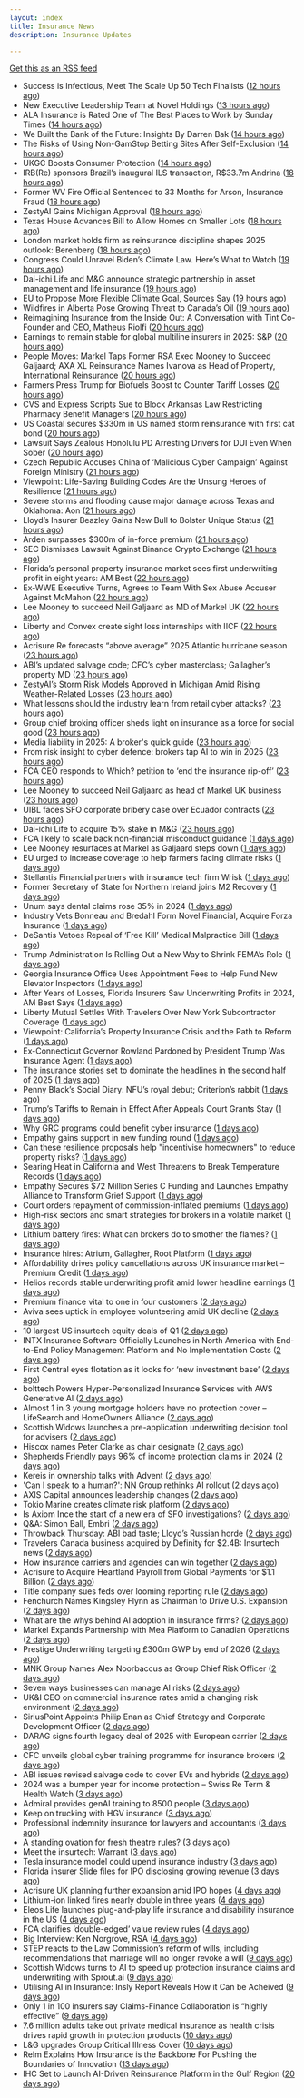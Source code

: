 ```yaml
---
layout: index
title: Insurance News
description: Insurance Updates

---
```


[Get this as an RSS feed](/insurance.rss)

<!-- news_marker starts -->
- Success is Infectious, Meet The Scale Up 50 Tech Finalists ([12 hours ago](https://insurance-edge.net/2025/05/30/success-is-infectious-meet-the-scale-up-50-tech-finalists/))
- New Executive Leadership Team at Novel Holdings ([13 hours ago](https://insurance-edge.net/2025/05/30/new-executive-leadership-team-at-novel-holdings/))
- ALA Insurance is Rated One of The Best Places to Work by Sunday Times ([14 hours ago](https://insurance-edge.net/2025/05/30/ala-insurance-is-rated-one-of-the-best-places-to-work-by-sunday-times/))
- We Built the Bank of the Future: Insights By Darren Bak ([14 hours ago](https://insurance-edge.net/2025/05/30/we-built-the-bank-of-the-future-insights-by-darren-bak/))
- The Risks of Using Non-GamStop Betting Sites After Self-Exclusion ([14 hours ago](https://insurance-edge.net/2025/05/30/the-risks-of-using-non-gamstop-betting-sites-after-self-exclusion/))
- UKGC Boosts Consumer Protection ([14 hours ago](https://insurance-edge.net/2025/05/30/ukgc-boosts-consumer-protection/))
- IRB(Re) sponsors Brazil’s inaugural ILS transaction, R$33.7m Andrina ([18 hours ago](https://www.reinsurancene.ws/irbre-sponsors-brazils-inaugural-ils-transaction-r33-7m-andrina/))
- Former WV Fire Official Sentenced to 33 Months for Arson, Insurance Fraud ([18 hours ago](https://www.insurancejournal.com/news/southeast/2025/05/30/825740.htm))
- ZestyAI Gains Michigan Approval ([18 hours ago](https://www.insurancejournal.com/news/midwest/2025/05/30/825745.htm))
- Texas House Advances Bill to Allow Homes on Smaller Lots ([18 hours ago](https://www.insurancejournal.com/news/southcentral/2025/05/30/825741.htm))
- London market holds firm as reinsurance discipline shapes 2025 outlook: Berenberg ([18 hours ago](https://www.reinsurancene.ws/london-market-holds-firm-as-reinsurance-discipline-shapes-2025-outlook-berenberg/))
- Congress Could Unravel Biden’s Climate Law. Here’s What to Watch ([19 hours ago](https://www.insurancejournal.com/news/national/2025/05/30/825735.htm))
- Dai-ichi Life and M&G announce strategic partnership in asset management and life insurance ([19 hours ago](https://www.reinsurancene.ws/dai-ichi-life-and-mg-announce-strategic-partnership-in-asset-management-and-life-insurance/))
- EU to Propose More Flexible Climate Goal, Sources Say ([19 hours ago](https://www.insurancejournal.com/news/international/2025/05/30/825731.htm))
- Wildfires in Alberta Pose Growing Threat to Canada’s Oil ([19 hours ago](https://www.insurancejournal.com/news/international/2025/05/30/825724.htm))
- Reimagining Insurance from the Inside Out: A Conversation with Tint Co-Founder and CEO, Matheus Riolfi ([20 hours ago](https://www.insurtechinsights.com/reimagining-insurance-from-the-inside-out-a-conversation-with-tint-co-founder-and-ceo-matheus-riolfi/))
- Earnings to remain stable for global multiline insurers in 2025: S&P ([20 hours ago](https://www.reinsurancene.ws/earnings-to-remain-stable-for-global-multiline-insurers-in-2025-sp/))
- People Moves: Markel Taps Former RSA Exec Mooney to Succeed Galjaard; AXA XL Reinsurance Names Ivanova as Head of Property, International Reinsurance ([20 hours ago](https://www.insurancejournal.com/news/international/2025/05/30/825701.htm))
- Farmers Press Trump for Biofuels Boost to Counter Tariff Losses ([20 hours ago](https://www.insurancejournal.com/news/midwest/2025/05/30/825702.htm))
- CVS and Express Scripts Sue to Block Arkansas Law Restricting Pharmacy Benefit Managers ([20 hours ago](https://www.insurancejournal.com/news/southcentral/2025/05/30/825696.htm))
- US Coastal secures $330m in US named storm reinsurance with first cat bond ([20 hours ago](https://www.reinsurancene.ws/us-coastal-secures-330m-in-us-named-storm-reinsurance-with-first-cat-bond/))
- Lawsuit Says Zealous Honolulu PD Arresting Drivers for DUI Even When Sober ([20 hours ago](https://www.insurancejournal.com/news/west/2025/05/30/825693.htm))
- Czech Republic Accuses China of ‘Malicious Cyber Campaign’ Against Foreign Ministry ([21 hours ago](https://www.insurancejournal.com/news/international/2025/05/30/825682.htm))
- Viewpoint: Life-Saving Building Codes Are the Unsung Heroes of Resilience ([21 hours ago](https://www.insurancejournal.com/news/national/2025/05/30/825672.htm))
- Severe storms and flooding cause major damage across Texas and Oklahoma: Aon ([21 hours ago](https://www.reinsurancene.ws/severe-storms-and-flooding-cause-major-damage-across-texas-and-oklahoma-aon/))
- Lloyd’s Insurer Beazley Gains New Bull to Bolster Unique Status ([21 hours ago](https://www.insurancejournal.com/news/international/2025/05/30/825663.htm))
- Arden surpasses $300m of in-force premium ([21 hours ago](https://www.reinsurancene.ws/arden-surpasses-300m-of-in-force-premium/))
- SEC Dismisses Lawsuit Against Binance Crypto Exchange ([21 hours ago](https://www.insurancejournal.com/news/national/2025/05/30/825659.htm))
- Florida’s personal property insurance market sees first underwriting profit in eight years: AM Best ([22 hours ago](https://www.reinsurancene.ws/floridas-personal-property-insurance-market-sees-first-underwriting-profit-in-eight-years-am-best/))
- Ex-WWE Executive Turns, Agrees to Team With Sex Abuse Accuser Against McMahon ([22 hours ago](https://www.insurancejournal.com/news/east/2025/05/30/825651.htm))
- Lee Mooney to succeed Neil Galjaard as MD of Markel UK ([22 hours ago](https://www.reinsurancene.ws/lee-mooney-to-succeed-neil-galjaard-as-md-of-markel-uk/))
- Liberty and Convex create sight loss internships with IICF ([22 hours ago](https://www.postonline.co.uk/people/7957838/liberty-and-convex-create-sight-loss-internships-with-iicf))
- Acrisure Re forecasts “above average” 2025 Atlantic hurricane season ([23 hours ago](https://www.reinsurancene.ws/acrisure-re-forecasts-above-average-2025-atlantic-hurricane-season/))
- ABI’s updated salvage code; CFC’s cyber masterclass; Gallagher’s property MD ([23 hours ago](https://www.postonline.co.uk/news/7957830/abis-updated-salvage-code-cfcs-cyber-masterclass-gallaghers-property-md))
- ZestyAI’s Storm Risk Models Approved in Michigan Amid Rising Weather-Related Losses ([23 hours ago](https://www.insurtechinsights.com/zestyais-storm-risk-models-approved-in-michigan-amid-rising-weather-related-losses/))
- What lessons should the industry learn from retail cyber attacks? ([23 hours ago](https://www.postonline.co.uk/technology/7957834/what-lessons-should-the-industry-learn-from-retail-cyber-attacks))
- Group chief broking officer sheds light on insurance as a force for social good ([23 hours ago](https://www.insurancebusinessmag.com/uk/news/breaking-news/group-chief-broking-officer-sheds-light-on-insurance-as-a-force-for-social-good-537472.aspx))
- Media liability in 2025: A broker's quick guide ([23 hours ago](https://www.insurancebusinessmag.com/uk/news/professional-liability/media-liability-in-2025-a-brokers-quick-guide-537471.aspx))
- From risk insight to cyber defence: brokers tap AI to win in 2025 ([23 hours ago](https://www.insurancebusinessmag.com/uk/news/technology/from-risk-insight-to-cyber-defence-brokers-tap-ai-to-win-in-2025-537470.aspx))
- FCA CEO responds to Which? petition to ‘end the insurance rip-off’ ([23 hours ago](https://www.postonline.co.uk/news/7957839/fca-ceo-responds-to-which-petition-to-end-the-insurance-rip-off))
- Lee Mooney to succeed Neil Galjaard as head of Markel UK business ([23 hours ago](https://www.insurancebusinessmag.com/uk/news/breaking-news/lee-mooney-to-succeed-neil-galjaard-as-head-of-markel-uk-business-537469.aspx))
- UIBL faces SFO corporate bribery case over Ecuador contracts ([23 hours ago](https://www.insurancebusinessmag.com/uk/news/breaking-news/uibl-faces-sfo-corporate-bribery-case-over-ecuador-contracts-537468.aspx))
- Dai-ichi Life to acquire 15% stake in M&G ([23 hours ago](https://www.insurancebusinessmag.com/uk/news/breaking-news/daiichi-life-to-acquire-15-stake-in-mandg-537467.aspx))
- FCA likely to scale back non-financial misconduct guidance ([1 days ago](https://www.postonline.co.uk/regulation/7957826/fca-likely-to-scale-back-non-financial-misconduct-guidance))
- Lee Mooney resurfaces at Markel as Galjaard steps down ([1 days ago](https://www.postonline.co.uk/news/7957836/lee-mooney-resurfaces-at-markel-as-galjaard-steps-down))
- EU urged to increase coverage to help farmers facing climate risks ([1 days ago](https://www.insurancebusinessmag.com/uk/news/environmental/eu-urged-to-increase-coverage-to-help-farmers-facing-climate-risks-537453.aspx))
- Stellantis Financial partners with insurance tech firm Wrisk ([1 days ago](https://www.insurancebusinessmag.com/uk/news/auto-motor/stellantis-financial-partners-with-insurance-tech-firm-wrisk-537452.aspx))
- Former Secretary of State for Northern Ireland joins M2 Recovery ([1 days ago](https://www.insurancebusinessmag.com/uk/news/breaking-news/former-secretary-of-state-for-northern-ireland-joins-m2-recovery-537451.aspx))
- Unum says dental claims rose 35% in 2024 ([1 days ago](https://www.insurancebusinessmag.com/uk/news/life-insurance/unum-says-dental-claims-rose-35-in-2024-537450.aspx))
- Industry Vets Bonneau and Bredahl Form Novel Financial, Acquire Forza Insurance ([1 days ago](https://www.insurancejournal.com/news/national/2025/05/30/825618.htm))
- DeSantis Vetoes Repeal of ‘Free Kill’ Medical Malpractice Bill ([1 days ago](https://www.insurancejournal.com/news/southeast/2025/05/30/825554.htm))
- Trump Administration Is Rolling Out a New Way to Shrink FEMA’s Role ([1 days ago](https://www.insurancejournal.com/news/national/2025/05/30/825622.htm))
- Georgia Insurance Office Uses Appointment Fees to Help Fund New Elevator Inspectors ([1 days ago](https://www.insurancejournal.com/news/southeast/2025/05/30/825592.htm))
- After Years of Losses, Florida Insurers Saw Underwriting Profits in 2024, AM Best Says ([1 days ago](https://www.insurancejournal.com/news/southeast/2025/05/30/825605.htm))
- Liberty Mutual Settles With Travelers Over New York Subcontractor Coverage ([1 days ago](https://www.insurancejournal.com/news/east/2025/05/30/825533.htm))
- Viewpoint: California’s Property Insurance Crisis and the Path to Reform ([1 days ago](https://www.insurancejournal.com/news/west/2025/05/30/825600.htm))
- Ex-Connecticut Governor Rowland Pardoned by President Trump Was Insurance Agent ([1 days ago](https://www.insurancejournal.com/news/east/2025/05/30/825629.htm))
- The insurance stories set to dominate the headlines in the second half of 2025 ([1 days ago](https://www.postonline.co.uk/commercial/7957828/the-insurance-stories-set-to-dominate-the-headlines-in-the-second-half-of-2025))
- Penny Black’s Social Diary: NFU’s royal debut; Criterion’s rabbit ([1 days ago](https://www.postonline.co.uk/people/7957615/penny-black%E2%80%99s-social-diary-nfu%E2%80%99s-royal-debut-criterion%E2%80%99s-rabbit))
- Trump’s Tariffs to Remain in Effect After Appeals Court Grants Stay ([1 days ago](https://www.insurancejournal.com/news/national/2025/05/29/825614.htm))
- Why GRC programs could benefit cyber insurance ([1 days ago](https://www.dig-in.com/opinion/why-grc-programs-could-benefit-cyber-insurance))
- Empathy gains support in new funding round ([1 days ago](https://www.dig-in.com/news/empathy-gains-support-in-new-funding-round))
- Can these resilience proposals help "incentivise homeowners" to reduce property risks? ([1 days ago](https://www.insurancebusinessmag.com/uk/news/property-insurance/can-these-resilience-proposals-help-incentivise-homeowners-to-reduce-property-risks-537412.aspx))
- Searing Heat in California and West Threatens to Break Temperature Records ([1 days ago](https://www.insurancejournal.com/news/west/2025/05/29/825542.htm))
- Empathy Secures $72 Million Series C Funding and Launches Empathy Alliance to Transform Grief Support ([1 days ago](https://www.insurtechinsights.com/empathy-secures-72-million-series-c-funding-and-launches-empathy-alliance-to-transform-grief-support/))
- Court orders repayment of commission-inflated premiums ([1 days ago](https://www.postonline.co.uk/commercial/7957833/court-orders-repayment-of-commission-inflated-premiums))
- High-risk sectors and smart strategies for brokers in a volatile market ([1 days ago](https://www.insurancebusinessmag.com/uk/news/breaking-news/highrisk-sectors-and-smart-strategies-for-brokers-in-a-volatile-market-537319.aspx))
- Lithium battery fires: What can brokers do to smother the flames? ([1 days ago](https://www.insurancebusinessmag.com/uk/news/auto-motor/lithium-battery-fires-what-can-brokers-do-to-smother-the-flames-537318.aspx))
- Insurance hires: Atrium, Gallagher, Root Platform ([1 days ago](https://www.insurancebusinessmag.com/uk/news/breaking-news/insurance-hires-atrium-gallagher-root-platform-537317.aspx))
- Affordability drives policy cancellations across UK insurance market – Premium Credit ([1 days ago](https://www.insurancebusinessmag.com/uk/news/auto-motor/affordability-drives-policy-cancellations-across-uk-insurance-market--premium-credit-537316.aspx))
- Helios records stable underwriting profit amid lower headline earnings ([1 days ago](https://www.insurancebusinessmag.com/uk/news/breaking-news/helios-records-stable-underwriting-profit-amid-lower-headline-earnings-537315.aspx))
- Premium finance vital to one in four customers ([2 days ago](https://www.postonline.co.uk/personal/7957831/premium-finance-vital-to-one-in-four-customers))
- Aviva sees uptick in employee volunteering amid UK decline ([2 days ago](https://www.postonline.co.uk/people/7957801/aviva-sees-uptick-in-employee-volunteering-amid-uk-decline))
- 10 largest US insurtech equity deals of Q1 ([2 days ago](https://www.dig-in.com/list/10-largest-us-insurtech-equity-deals-of-q1))
- INTX Insurance Software Officially Launches in North America with End-to-End Policy Management Platform and No Implementation Costs ([2 days ago](https://www.insurtechinsights.com/intx-insurance-software-officially-launches-in-north-america-with-end-to-end-policy-management-platform-and-no-implementation-costs/))
- First Central eyes flotation as it looks for ‘new investment base’ ([2 days ago](https://www.postonline.co.uk/news/7957822/first-central-eyes-flotation-as-it-looks-for-%E2%80%98new-investment-base%E2%80%99))
- bolttech Powers Hyper-Personalized Insurance Services with AWS Generative AI ([2 days ago](https://www.insurtechinsights.com/bolttech-powers-hyper-personalized-insurance-services-with-aws-generative-ai/))
- Almost 1 in 3 young mortgage holders have no protection cover – LifeSearch and HomeOwners Alliance ([2 days ago](https://ifamagazine.com/almost-1-in-3-young-mortgage-holders-have-no-protection-cover-lifesearch-and-homeowners-alliance/))
- Scottish Widows launches a pre-application underwriting decision tool for advisers ([2 days ago](https://ifamagazine.com/scottish-widows-launches-a-pre-application-underwriting-decision-tool-for-advisers/))
- Hiscox names Peter Clarke as chair designate ([2 days ago](https://www.postonline.co.uk/news/7957829/hiscox-names-peter-clarke-as-chair-designate))
- Shepherds Friendly pays 96% of income protection claims in 2024 ([2 days ago](https://ifamagazine.com/shepherds-friendly-pays-96-of-income-protection-claims-in-2024/))
- Kereis in ownership talks with Advent ([2 days ago](https://www.insurancebusinessmag.com/uk/news/breaking-news/kereis-in-ownership-talks-with-advent-537286.aspx))
- 'Can I speak to a human?': NN Group rethinks AI rollout ([2 days ago](https://www.insurancebusinessmag.com/uk/news/technology/can-i-speak-to-a-human-nn-group-rethinks-ai-rollout-537285.aspx))
- AXIS Capital announces leadership changes ([2 days ago](https://www.insurancebusinessmag.com/uk/news/breaking-news/axis-capital-announces-leadership-changes-537284.aspx))
- Tokio Marine creates climate risk platform ([2 days ago](https://www.insurancebusinessmag.com/uk/news/environmental/tokio-marine-creates-climate-risk-platform-537283.aspx))
- Is Axiom Ince the start of a new era of SFO investigations? ([2 days ago](https://www.postonline.co.uk/broker/7957763/is-axiom-ince-the-start-of-a-new-era-of-sfo-investigations))
- Q&A: Simon Ball, Embri ([2 days ago](https://www.postonline.co.uk/technology/7957476/qa-simon-ball-embri))
- Throwback Thursday: ABI bad taste; Lloyd’s Russian horde ([2 days ago](https://www.postonline.co.uk/lloyd%E2%80%99slondon/7956606/throwback-thursday-abi-bad-taste-lloyd%E2%80%99s-russian-horde))
- Travelers Canada business acquired by Definity for $2.4B: Insurtech news ([2 days ago](https://www.dig-in.com/news/travelers-canada-acquired-by-definity-2-4b-insurtech-news))
- How insurance carriers and agencies can win together ([2 days ago](https://www.dig-in.com/opinion/how-insurance-carriers-and-agencies-can-win-together))
- Acrisure to Acquire Heartland Payroll from Global Payments for $1.1 Billion ([2 days ago](https://www.insurtechinsights.com/acrisure-to-acquire-heartland-payroll-from-global-payments-for-1-1-billion/))
- Title company sues feds over looming reporting rule ([2 days ago](https://www.dig-in.com/news/title-company-sues-feds-over-looming-reporting-rule))
- Fenchurch Names Kingsley Flynn as Chairman to Drive U.S. Expansion ([2 days ago](https://www.insurtechinsights.com/fenchurch-names-kingsley-flynn-as-chairman-to-drive-u-s-expansion/))
- What are the whys behind AI adoption in insurance firms? ([2 days ago](https://www.dig-in.com/news/what-are-the-whys-behind-ai-adoption-in-insurance-firms))
- Markel Expands Partnership with Mea Platform to Canadian Operations ([2 days ago](https://www.insurtechinsights.com/markel-expands-partnership-with-mea-platform-to-canadian-operations/))
- Prestige Underwriting targeting £300m GWP by end of 2026 ([2 days ago](https://www.postonline.co.uk/news/7957825/prestige-underwriting-targeting-%C2%A3300m-gwp-by-end-of-2026))
- MNK Group Names Alex Noorbaccus as Group Chief Risk Officer ([2 days ago](https://www.insurtechinsights.com/mnk-group-names-alex-noorbaccus-as-group-chief-risk-officer/))
- Seven ways businesses can manage AI risks ([2 days ago](https://www.insurancebusinessmag.com/uk/news/cyber/seven-ways-businesses-can-manage-ai-risks-537188.aspx))
- UK&I CEO on commercial insurance rates amid a changing risk environment ([2 days ago](https://www.insurancebusinessmag.com/uk/news/breaking-news/ukandi-ceo-on-commercial-insurance-rates-amid-a-changing-risk-environment-537187.aspx))
- SiriusPoint Appoints Philip Enan as Chief Strategy and Corporate Development Officer ([2 days ago](https://www.insurtechinsights.com/siriuspoint-appoints-philip-enan-as-chief-strategy-and-corporate-development-officer/))
- DARAG signs fourth legacy deal of 2025 with European carrier ([2 days ago](https://www.insurancebusinessmag.com/uk/news/breaking-news/darag-signs-fourth-legacy-deal-of-2025-with-european-carrier-537184.aspx))
- CFC unveils global cyber training programme for insurance brokers ([2 days ago](https://www.insurancebusinessmag.com/uk/news/cyber/cfc-unveils-global-cyber-training-programme-for-insurance-brokers-537183.aspx))
- ABI issues revised salvage code to cover EVs and hybrids ([2 days ago](https://www.insurancebusinessmag.com/uk/news/auto-motor/abi-issues-revised-salvage-code-to-cover-evs-and-hybrids-537182.aspx))
- 2024 was a bumper year for income protection – Swiss Re Term & Health Watch ([3 days ago](https://ifamagazine.com/2024-was-a-bumper-year-for-income-protection-swiss-re-term-health-watch/))
- Admiral provides genAI training to 8500 people ([3 days ago](https://www.postonline.co.uk/technology/7957819/admiral-provides-genai-training-to-8500-people))
- Keep on trucking with HGV insurance ([3 days ago](https://www.postonline.co.uk/commercial/7957551/keep-on-trucking-with-hgv-insurance))
- Professional indemnity insurance for lawyers and accountants ([3 days ago](https://www.postonline.co.uk/commercial/7957725/professional-indemnity-insurance-for-lawyers-and-accountants))
- A standing ovation for fresh theatre rules? ([3 days ago](https://www.postonline.co.uk/commercial/7957410/a-standing-ovation-for-fresh-theatre-rules))
- Meet the insurtech: Warrant ([3 days ago](https://www.dig-in.com/news/meet-the-insurtech-warrant))
- Tesla insurance model could upend insurance industry ([3 days ago](https://www.dig-in.com/opinion/tesla-insurance-model-could-upend-insurance-industry))
- Florida insurer Slide files for IPO disclosing growing revenue ([3 days ago](https://www.dig-in.com/articles/florida-insurer-slide-files-for-ipo-disclosing-growing-revenue))
- Acrisure UK planning further expansion amid IPO hopes ([4 days ago](https://www.postonline.co.uk/news/7957733/acrisure-uk-planning-further-expansion-amid-ipo-hopes))
- Lithium-ion linked fires nearly double in three years ([4 days ago](https://www.postonline.co.uk/personal/7957821/lithium-ion-linked-fires-nearly-double-in-three-years))
- Eleos Life launches plug-and-play life insurance and disability insurance in the US ([4 days ago](https://ifamagazine.com/eleos-life-launches-plug-and-play-life-insurance-and-disability-insurance-in-the-us/))
- FCA clarifies ‘double-edged’ value review rules ([4 days ago](https://www.postonline.co.uk/regulation/7957818/fca-clarifies-%E2%80%98double-edged%E2%80%99-value-review-rules))
- Big Interview: Ken Norgrove, RSA ([4 days ago](https://www.postonline.co.uk/commercial/7957757/big-interview-ken-norgrove-rsa))
- STEP reacts to the Law Commission’s reform of wills, including recommendations that marriage will no longer revoke a will ([9 days ago](https://ifamagazine.com/step-reacts-to-the-law-commissions-reform-of-wills-including-recommendations-that-marriage-will-no-longer-revoke-a-will/))
- Scottish Widows turns to AI to speed up protection insurance claims and underwriting with Sprout.ai ([9 days ago](https://ifamagazine.com/scottish-widows-turns-to-ai-to-speed-up-protection-insurance-claims-and-underwriting-with-sprout-ai/))
- Utilising AI in Insurance: Insly Report Reveals How it Can be Acheived ([9 days ago](https://thefintechtimes.com/utilising-ai-in-insurance-insly-report-reveals-how-it-can-be-acheived/))
- Only 1 in 100 insurers say Claims-Finance Collaboration is “highly effective” ([9 days ago](https://ifamagazine.com/only-1-in-100-insurers-say-claims-finance-collaboration-is-highly-effective/))
- 7.6 million adults take out private medical insurance as health crisis drives rapid growth in protection products ([10 days ago](https://ifamagazine.com/7-6-million-adults-take-out-private-medical-insurance-as-health-crisis-drives-rapid-growth-in-protection-products/))
- L&G upgrades Group Critical Illness Cover ([10 days ago](https://ifamagazine.com/lg-upgrades-group-critical-illness-cover/))
- Relm Explains How Insurance is the Backbone For Pushing the Boundaries of Innovation ([13 days ago](https://thefintechtimes.com/relm-explains-how-insurance-is-the-backbone-for-pushing-the-boundaries-of-innovation/))
- IHC Set to Launch AI-Driven Reinsurance Platform in the Gulf Region ([20 days ago](https://thefintechtimes.com/ihc-set-to-launch-ai-driven-reinsurance-platform/))

<!-- news_marker ends -->